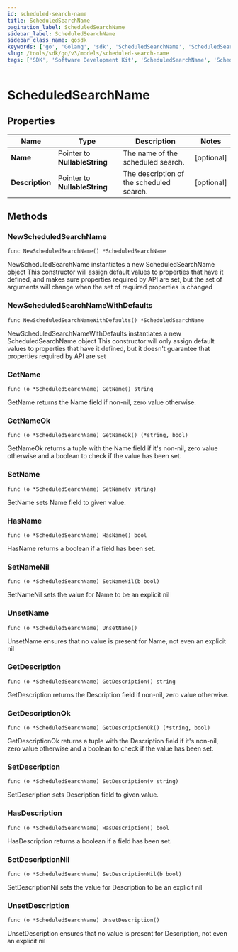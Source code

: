 ```yaml
---
id: scheduled-search-name
title: ScheduledSearchName
pagination_label: ScheduledSearchName
sidebar_label: ScheduledSearchName
sidebar_class_name: gosdk
keywords: ['go', 'Golang', 'sdk', 'ScheduledSearchName', 'ScheduledSearchName'] 
slug: /tools/sdk/go/v3/models/scheduled-search-name
tags: ['SDK', 'Software Development Kit', 'ScheduledSearchName', 'ScheduledSearchName']
---
```


# ScheduledSearchName

## Properties

Name | Type | Description | Notes
------------ | ------------- | ------------- | -------------
**Name** | Pointer to **NullableString** | The name of the scheduled search.  | [optional] 
**Description** | Pointer to **NullableString** | The description of the scheduled search.  | [optional] 

## Methods

### NewScheduledSearchName

`func NewScheduledSearchName() *ScheduledSearchName`

NewScheduledSearchName instantiates a new ScheduledSearchName object
This constructor will assign default values to properties that have it defined,
and makes sure properties required by API are set, but the set of arguments
will change when the set of required properties is changed

### NewScheduledSearchNameWithDefaults

`func NewScheduledSearchNameWithDefaults() *ScheduledSearchName`

NewScheduledSearchNameWithDefaults instantiates a new ScheduledSearchName object
This constructor will only assign default values to properties that have it defined,
but it doesn't guarantee that properties required by API are set

### GetName

`func (o *ScheduledSearchName) GetName() string`

GetName returns the Name field if non-nil, zero value otherwise.

### GetNameOk

`func (o *ScheduledSearchName) GetNameOk() (*string, bool)`

GetNameOk returns a tuple with the Name field if it's non-nil, zero value otherwise
and a boolean to check if the value has been set.

### SetName

`func (o *ScheduledSearchName) SetName(v string)`

SetName sets Name field to given value.

### HasName

`func (o *ScheduledSearchName) HasName() bool`

HasName returns a boolean if a field has been set.

### SetNameNil

`func (o *ScheduledSearchName) SetNameNil(b bool)`

 SetNameNil sets the value for Name to be an explicit nil

### UnsetName
`func (o *ScheduledSearchName) UnsetName()`

UnsetName ensures that no value is present for Name, not even an explicit nil
### GetDescription

`func (o *ScheduledSearchName) GetDescription() string`

GetDescription returns the Description field if non-nil, zero value otherwise.

### GetDescriptionOk

`func (o *ScheduledSearchName) GetDescriptionOk() (*string, bool)`

GetDescriptionOk returns a tuple with the Description field if it's non-nil, zero value otherwise
and a boolean to check if the value has been set.

### SetDescription

`func (o *ScheduledSearchName) SetDescription(v string)`

SetDescription sets Description field to given value.

### HasDescription

`func (o *ScheduledSearchName) HasDescription() bool`

HasDescription returns a boolean if a field has been set.

### SetDescriptionNil

`func (o *ScheduledSearchName) SetDescriptionNil(b bool)`

 SetDescriptionNil sets the value for Description to be an explicit nil

### UnsetDescription
`func (o *ScheduledSearchName) UnsetDescription()`

UnsetDescription ensures that no value is present for Description, not even an explicit nil

